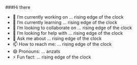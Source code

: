 ###Hi there
- 🔭 I’m currently working on ... rising edge of the clock
- 🌱 I’m currently learning ... rising edge of the clock
- 👯 I’m looking to collaborate on ... rising edge of the clock
- 🤔 I’m looking for help with ... rising edge of the clock
- 💬 Ask me about ... rising edge of the clock
- 📫 How to reach me: ... rising edge of the clock
- 😄 Pronouns: ... anzats 
- ⚡ Fun fact: ... rising edge of the clock
